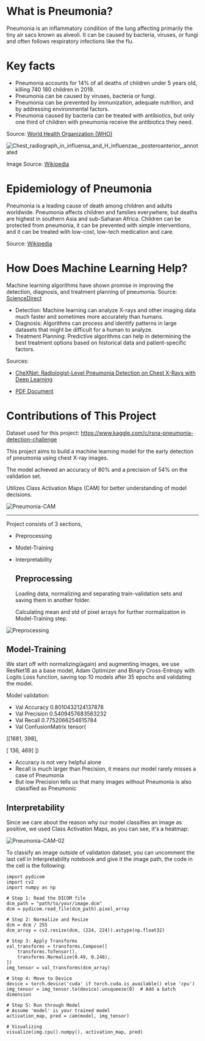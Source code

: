 # What is Pneumonia?
Pneumonia is an inflammatory condition of the lung affecting primarily the tiny air sacs known as alveoli. It can be caused by bacteria, viruses, or fungi and often follows respiratory infections like the flu.

# Key facts
* Pneumonia accounts for 14% of all deaths of children under 5 years old, killing 740 180 children in 2019.
* Pneumonia can be caused by viruses, bacteria or fungi.
* Pneumonia can be prevented by immunization, adequate nutrition, and by addressing environmental factors.
* Pneumonia caused by bacteria can be treated with antibiotics, but only one third of children with pneumonia receive the antibiotics they need.

Source: [World Health Organization (WHO)](https://www.who.int/news-room/fact-sheets/detail/pneumonia)

![Chest_radiograph_in_influensa_and_H_influenzae,_posteroanterior,_annotated](https://github.com/parham2013/Pneumonia-Classification-PyTorch/assets/74326920/5798431c-74f0-45fb-9562-373ab540905a)

Image Source: [Wikipedia](https://en.wikipedia.org/wiki/Pneumonia)


# Epidemiology of Pneumonia
Pneumonia is a leading cause of death among children and adults worldwide.
Pneumonia affects children and families everywhere, but deaths are highest in southern Asia and sub-Saharan Africa. Children can be protected from pneumonia, it can be prevented with simple interventions, and it can be treated with low-cost, low-tech medication and care.

Source: [Wikipedia](https://en.wikipedia.org/wiki/Pneumonia)

# How Does Machine Learning Help?
Machine learning algorithms have shown promise in improving the detection, diagnosis, and treatment planning of pneumonia.
Source: [ScienceDirect](https://www.sciencedirect.com/science/article/abs/pii/S0933365796003673)


* Detection: Machine learning can analyze X-rays and other imaging data much faster and sometimes more accurately than humans.
* Diagnosis: Algorithms can process and identify patterns in large datasets that might be difficult for a human to analyze.
* Treatment Planning: Predictive algorithms can help in determining the best treatment options based on historical data and patient-specific factors.

Sources:

- [CheXNet: Radiologist-Level Pneumonia Detection on Chest X-Rays with Deep Learning
](https://arxiv.org/abs/1711.05225)

- [PDF Document](https://web.njit.edu/~usman/courses/cs732_spring19/CheXNet_Yanan%20Yang.pdf)



# Contributions of This Project
Dataset used for this project:
https://www.kaggle.com/c/rsna-pneumonia-detection-challenge

This project aims to build a machine learning model for the early detection of pneumonia using chest X-ray images.

The model achieved an accuracy of 80% and a precision of 54% on the validation set.

Utilizes Class Activation Maps (CAM) for better understanding of model decisions.

![Pneumonia-CAM](https://github.com/parham2013/Pneumonia-Classification-PyTorch/assets/74326920/9e8539d3-57fc-4ad6-89f7-4480b088c31f)

---

Project consists of 3 sections, 
* Preprocessing
* Model-Training
* Interpretability

  ## Preprocessing
  Loading data, normalizing and separating train-validation sets and saving them in another folder.

  Calculating mean and std of pixel arrays for further normalization in Model-Training step.

![Preprocessing](https://github.com/parham2013/Pneumonia-Classification-PyTorch/assets/74326920/2d843175-cbbc-47b3-9fc6-94c6aca42e1a)

## Model-Training

We start off with normalizing(again) and augmenting images, we use ResNet18 as a base model, Adam Optimizer and Binary Cross-Entropy with Logits Loss function,
saving top 10 models after 35 epochs and validating the model.

Model validation:
* Val Accuracy 0.8010432124137878
* Val Precision 0.5409457683563232
* Val Recall 0.7752066254615784
* Val ConfusionMatrix tensor(
  
 [[1681,  398],
  
[ 136,  469]
])

* Accuracy is not very helpful alone
* Recall is much larger than Precision, it means our model rarely misses a case of Pneumonia
* But low Precision tells us that many images without Pneumonia is also classified as Pneumonic

## Interpretability

Since we care about the reason why our model classifies an image as positive, we used Class Activation Maps, as you can see, it's a heatmap:

![Pneumonia-CAM-02](https://github.com/parham2013/Pneumonia-Classification-PyTorch/assets/74326920/4401ace4-1130-49af-af51-4489a41a5e6c)

To classify an image outside of validation dataset, you can uncomment the last cell in Interpretability notebook and give it the image path, the code in the cell is the following:

```
import pydicom
import cv2
import numpy as np

# Step 1: Read the DICOM file
dcm_path = "path/to/your/image.dcm"
dcm = pydicom.read_file(dcm_path).pixel_array

# Step 2: Normalize and Resize
dcm = dcm / 255
dcm_array = cv2.resize(dcm, (224, 224)).astype(np.float32)

# Step 3: Apply Transforms
val_transforms = transforms.Compose([
    transforms.ToTensor(),
    transforms.Normalize(0.49, 0.248),
])
img_tensor = val_transforms(dcm_array)

# Step 4: Move to Device
device = torch.device('cuda' if torch.cuda.is_available() else 'cpu')
img_tensor = img_tensor.to(device).unsqueeze(0)  # Add a batch dimension

# Step 5: Run through Model
# Assume 'model' is your trained model
activation_map, pred = cam(model, img_tensor)

# Visualizing
visualize(img.cpu().numpy(), activation_map, pred)
```
